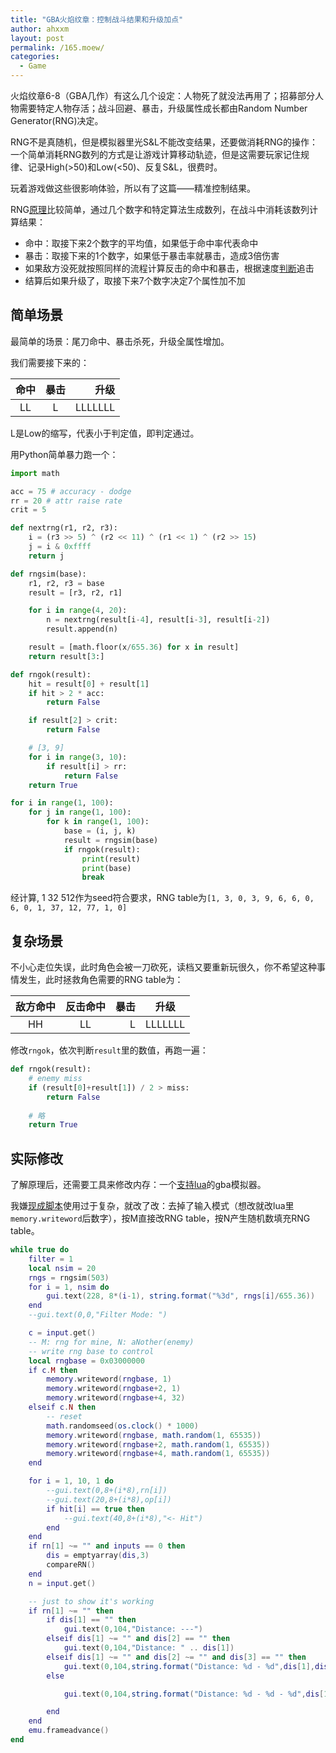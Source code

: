 ```yaml
---
title: "GBA火焰纹章：控制战斗结果和升级加点"
author: ahxxm
layout: post
permalink: /165.moew/
categories:
  - Game
---
```


火焰纹章6-8（GBA几作）有这么几个设定：人物死了就没法再用了；招募部分人物需要特定人物存活；战斗回避、暴击，升级属性成长都由Random Number Generator(RNG)决定。

RNG不是真随机，但是模拟器里光S&L不能改变结果，还要做消耗RNG的操作：一个简单消耗RNG数列的方式是让游戏计算移动轨迹，但是这需要玩家记住规律、记录High(>50)和Low(<50)、反复S&L，很费时。

玩着游戏做这些很影响体验，所以有了这篇——精准控制结果。

<!--more-->

RNG[原理](https://www.ign.com/faqs/2004/fire-emblem-random-number-generator-faq-520430)比较简单，通过几个数字和特定算法生成数列，在战斗中消耗该数列计算结果：

- 命中：取接下来2个数字的平均值，如果低于命中率代表命中
- 暴击：取接下来的1个数字，如果低于暴击率就暴击，造成3倍伤害
- 如果敌方没死就按照同样的流程计算反击的命中和暴击，根据速度[判断](https://fireemblemwiki.org/wiki/Attack_speed)追击
- 结算后如果升级了，取接下来7个数字决定7个属性加不加

## 简单场景

最简单的场景：尾刀命中、暴击杀死，升级全属性增加。

我们需要接下来的：

|命中|暴击|升级|
|:---:|:--:|--:|
|LL|L|LLLLLLL|

L是Low的缩写，代表小于判定值，即判定通过。

用Python简单暴力跑一个：

```python
import math

acc = 75 # accuracy - dodge
rr = 20 # attr raise rate
crit = 5

def nextrng(r1, r2, r3):
    i = (r3 >> 5) ^ (r2 << 11) ^ (r1 << 1) ^ (r2 >> 15)
    j = i & 0xffff
    return j

def rngsim(base):
    r1, r2, r3 = base
    result = [r3, r2, r1]

    for i in range(4, 20):
        n = nextrng(result[i-4], result[i-3], result[i-2])
        result.append(n)

    result = [math.floor(x/655.36) for x in result]
    return result[3:]

def rngok(result):
    hit = result[0] + result[1]
    if hit > 2 * acc:
        return False

    if result[2] > crit:
        return False

    # [3, 9]
    for i in range(3, 10):
        if result[i] > rr:
            return False
    return True

for i in range(1, 100):
    for j in range(1, 100):
        for k in range(1, 100):
            base = (i, j, k)
            result = rngsim(base)
            if rngok(result):
                print(result)
                print(base)
                break
```

经计算, 1 32 512作为seed符合要求，RNG table为`[1, 3, 0, 3, 9, 6, 6, 0, 6, 0, 1, 37, 12, 77, 1, 0]`

## 复杂场景

不小心走位失误，此时角色会被一刀砍死，读档又要重新玩很久，你不希望这种事情发生，此时拯救角色需要的RNG table为：

|敌方命中|反击命中|暴击|升级|
|:---:|:--:|--:|:--:|
|HH|LL|L|LLLLLLL|

修改`rngok`，依次判断`result`里的数值，再跑一遍：

```python
def rngok(result):
    # enemy miss
    if (result[0]+result[1]) / 2 > miss:
        return False
    
    # 略
    return True
```


## 实际修改

了解原理后，还需要工具来修改内存：一个[支持lua](http://tasvideos.org/LuaScripting.html)的gba模拟器。

我嫌[现成脚本](http://tasvideos.org/forum/viewtopic.php?p=302216#302216)使用过于复杂，就改了改：去掉了输入模式（想改就改lua里`memory.writeword`后数字），按M直接改RNG table，按N产生随机数填充RNG table。

```lua
while true do
    filter = 1
    local nsim = 20
    rngs = rngsim(503)
    for i = 1, nsim do
        gui.text(228, 8*(i-1), string.format("%3d", rngs[i]/655.36))
    end
    --gui.text(0,0,"Filter Mode: ")

    c = input.get()
    -- M: rng for mine, N: aNother(enemy)
    -- write rng base to control
    local rngbase = 0x03000000
    if c.M then
        memory.writeword(rngbase, 1)
        memory.writeword(rngbase+2, 1)
        memory.writeword(rngbase+4, 32)
    elseif c.N then
        -- reset
        math.randomseed(os.clock() * 1000)
        memory.writeword(rngbase, math.random(1, 65535))
        memory.writeword(rngbase+2, math.random(1, 65535))
        memory.writeword(rngbase+4, math.random(1, 65535))
    end

    for i = 1, 10, 1 do
        --gui.text(0,8+(i*8),rn[i])
        --gui.text(20,8+(i*8),op[i])
        if hit[i] == true then
            --gui.text(40,8+(i*8),"<- Hit")
        end
    end
    if rn[1] ~= "" and inputs == 0 then
        dis = emptyarray(dis,3)
        compareRN()
    end
    n = input.get()

    -- just to show it's working
    if rn[1] ~= "" then
        if dis[1] == "" then
            gui.text(0,104,"Distance: ---")
        elseif dis[1] ~= "" and dis[2] == "" then
            gui.text(0,104,"Distance: " .. dis[1])
        elseif dis[1] ~= "" and dis[2] ~= "" and dis[3] == "" then
            gui.text(0,104,string.format("Distance: %d - %d",dis[1],dis[2]))
        else

            gui.text(0,104,string.format("Distance: %d - %d - %d",dis[1],dis[2],dis[3]))

        end
    end
    emu.frameadvance()
end
```
